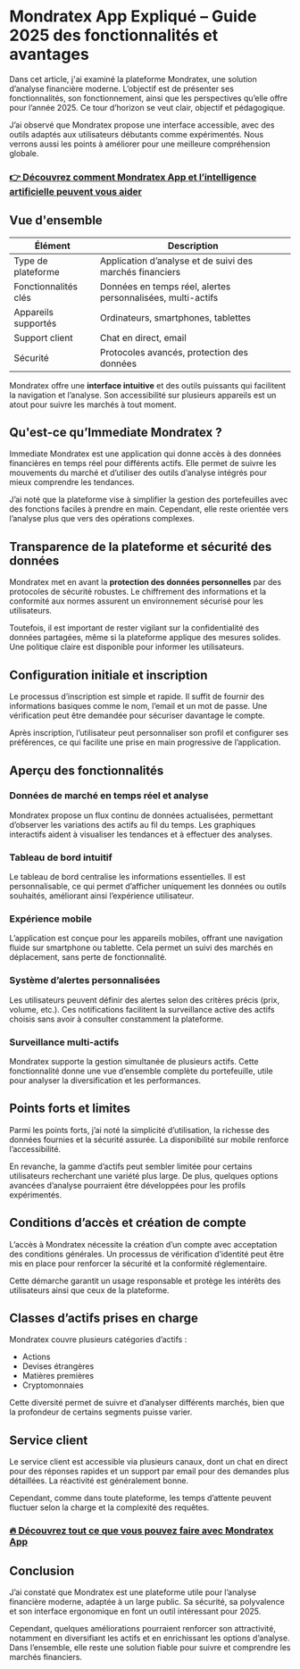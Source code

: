 # Mondratex App Expliqué – Guide 2025 des fonctionnalités et avantages
   
Dans cet article, j'ai examiné la plateforme Mondratex, une solution d’analyse financière moderne. L’objectif est de présenter ses fonctionnalités, son fonctionnement, ainsi que les perspectives qu’elle offre pour l’année 2025. Ce tour d’horizon se veut clair, objectif et pédagogique.

J’ai observé que Mondratex propose une interface accessible, avec des outils adaptés aux utilisateurs débutants comme expérimentés. Nous verrons aussi les points à améliorer pour une meilleure compréhension globale.

### [👉 Découvrez comment Mondratex App et l’intelligence artificielle peuvent vous aider](https://is.gd/3nQ3f2)
## Vue d'ensemble  
| Élément              | Description                                                   |
|----------------------|---------------------------------------------------------------|
| Type de plateforme   | Application d’analyse et de suivi des marchés financiers       |
| Fonctionnalités clés | Données en temps réel, alertes personnalisées, multi-actifs   |
| Appareils supportés  | Ordinateurs, smartphones, tablettes                            |
| Support client       | Chat en direct, email                                          |
| Sécurité             | Protocoles avancés, protection des données                     |

Mondratex offre une **interface intuitive** et des outils puissants qui facilitent la navigation et l’analyse. Son accessibilité sur plusieurs appareils est un atout pour suivre les marchés à tout moment.

## Qu'est-ce qu’Immediate Mondratex ?  
Immediate Mondratex est une application qui donne accès à des données financières en temps réel pour différents actifs. Elle permet de suivre les mouvements du marché et d’utiliser des outils d’analyse intégrés pour mieux comprendre les tendances.

J’ai noté que la plateforme vise à simplifier la gestion des portefeuilles avec des fonctions faciles à prendre en main. Cependant, elle reste orientée vers l’analyse plus que vers des opérations complexes.

## Transparence de la plateforme et sécurité des données  
Mondratex met en avant la **protection des données personnelles** par des protocoles de sécurité robustes. Le chiffrement des informations et la conformité aux normes assurent un environnement sécurisé pour les utilisateurs.

Toutefois, il est important de rester vigilant sur la confidentialité des données partagées, même si la plateforme applique des mesures solides. Une politique claire est disponible pour informer les utilisateurs.

## Configuration initiale et inscription  
Le processus d’inscription est simple et rapide. Il suffit de fournir des informations basiques comme le nom, l’email et un mot de passe. Une vérification peut être demandée pour sécuriser davantage le compte.

Après inscription, l’utilisateur peut personnaliser son profil et configurer ses préférences, ce qui facilite une prise en main progressive de l’application.

## Aperçu des fonctionnalités  
### Données de marché en temps réel et analyse  
Mondratex propose un flux continu de données actualisées, permettant d’observer les variations des actifs au fil du temps. Les graphiques interactifs aident à visualiser les tendances et à effectuer des analyses.

### Tableau de bord intuitif  
Le tableau de bord centralise les informations essentielles. Il est personnalisable, ce qui permet d’afficher uniquement les données ou outils souhaités, améliorant ainsi l’expérience utilisateur.

### Expérience mobile  
L’application est conçue pour les appareils mobiles, offrant une navigation fluide sur smartphone ou tablette. Cela permet un suivi des marchés en déplacement, sans perte de fonctionnalité.

### Système d’alertes personnalisées  
Les utilisateurs peuvent définir des alertes selon des critères précis (prix, volume, etc.). Ces notifications facilitent la surveillance active des actifs choisis sans avoir à consulter constamment la plateforme.

### Surveillance multi-actifs  
Mondratex supporte la gestion simultanée de plusieurs actifs. Cette fonctionnalité donne une vue d’ensemble complète du portefeuille, utile pour analyser la diversification et les performances.

## Points forts et limites  
Parmi les points forts, j’ai noté la simplicité d’utilisation, la richesse des données fournies et la sécurité assurée. La disponibilité sur mobile renforce l’accessibilité.

En revanche, la gamme d’actifs peut sembler limitée pour certains utilisateurs recherchant une variété plus large. De plus, quelques options avancées d’analyse pourraient être développées pour les profils expérimentés.

## Conditions d’accès et création de compte  
L’accès à Mondratex nécessite la création d’un compte avec acceptation des conditions générales. Un processus de vérification d’identité peut être mis en place pour renforcer la sécurité et la conformité réglementaire.

Cette démarche garantit un usage responsable et protège les intérêts des utilisateurs ainsi que ceux de la plateforme.

## Classes d’actifs prises en charge  
Mondratex couvre plusieurs catégories d’actifs :  
- Actions  
- Devises étrangères  
- Matières premières  
- Cryptomonnaies

Cette diversité permet de suivre et d’analyser différents marchés, bien que la profondeur de certains segments puisse varier.

## Service client  
Le service client est accessible via plusieurs canaux, dont un chat en direct pour des réponses rapides et un support par email pour des demandes plus détaillées. La réactivité est généralement bonne.

Cependant, comme dans toute plateforme, les temps d’attente peuvent fluctuer selon la charge et la complexité des requêtes.

### [🔥 Découvrez tout ce que vous pouvez faire avec Mondratex App](https://is.gd/3nQ3f2)
## Conclusion  
J’ai constaté que Mondratex est une plateforme utile pour l’analyse financière moderne, adaptée à un large public. Sa sécurité, sa polyvalence et son interface ergonomique en font un outil intéressant pour 2025.

Cependant, quelques améliorations pourraient renforcer son attractivité, notamment en diversifiant les actifs et en enrichissant les options d’analyse. Dans l’ensemble, elle reste une solution fiable pour suivre et comprendre les marchés financiers.